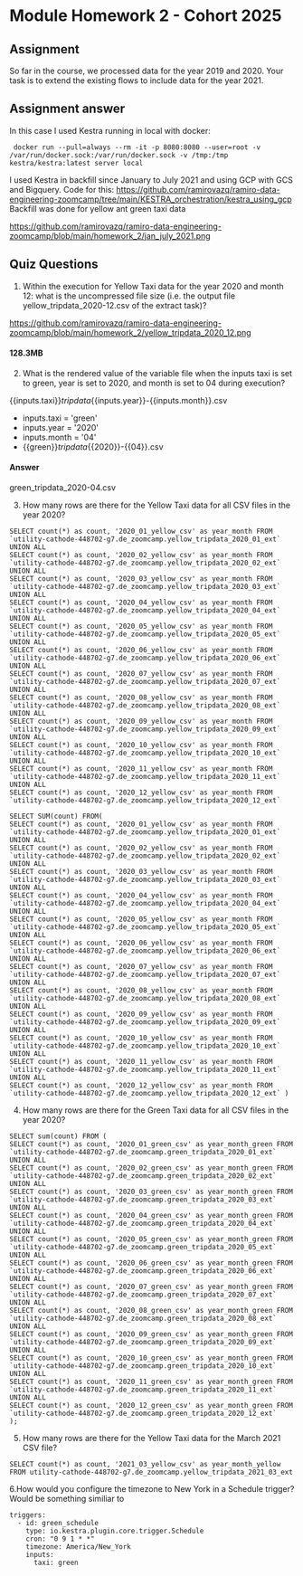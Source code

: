 # Module Homework 2 - Cohort 2025

## Assignment

So far in the course, we processed data for the year 2019 and 2020. Your task is to extend the existing flows to include data for the year 2021.

## Assignment answer

In this case I used Kestra running in local with docker:

```
 docker run --pull=always --rm -it -p 8080:8080 --user=root -v /var/run/docker.sock:/var/run/docker.sock -v /tmp:/tmp kestra/kestra:latest server local
```

I used Kestra in backfill since January to July 2021 and using GCP with GCS and Bigquery. Code for this: https://github.com/ramirovazq/ramiro-data-engineering-zoomcamp/tree/main/KESTRA_orchestration/kestra_using_gcp 
Backfill was done for yellow ant green taxi data

https://github.com/ramirovazq/ramiro-data-engineering-zoomcamp/blob/main/homework_2/jan_july_2021.png

## Quiz Questions

1. Within the execution for Yellow Taxi data for the year 2020 and month 12: what is the uncompressed file size (i.e. the output file yellow_tripdata_2020-12.csv of the extract task)?

https://github.com/ramirovazq/ramiro-data-engineering-zoomcamp/blob/main/homework_2/yellow_tripdata_2020_12.png
#### 128.3MB

2. What is the rendered value of the variable file when the inputs taxi is set to green, year is set to 2020, and month is set to 04 during execution?


{{inputs.taxi}}_tripdata_{{inputs.year}}-{{inputs.month}}.csv
* inputs.taxi = 'green'
* inputs.year = '2020'
* inputs.month = '04'
* {{green}}_tripdata_{{2020}}-{{04}}.csv

#### Answer
green_tripdata_2020-04.csv

3. How many rows are there for the Yellow Taxi data for all CSV files in the year 2020?
```
SELECT count(*) as count, '2020_01_yellow_csv' as year_month FROM `utility-cathode-448702-g7.de_zoomcamp.yellow_tripdata_2020_01_ext`  UNION ALL
SELECT count(*) as count, '2020_02_yellow_csv' as year_month FROM `utility-cathode-448702-g7.de_zoomcamp.yellow_tripdata_2020_02_ext`  UNION ALL
SELECT count(*) as count, '2020_03_yellow_csv' as year_month FROM `utility-cathode-448702-g7.de_zoomcamp.yellow_tripdata_2020_03_ext`  UNION ALL
SELECT count(*) as count, '2020_04_yellow_csv' as year_month FROM `utility-cathode-448702-g7.de_zoomcamp.yellow_tripdata_2020_04_ext`  UNION ALL
SELECT count(*) as count, '2020_05_yellow_csv' as year_month FROM `utility-cathode-448702-g7.de_zoomcamp.yellow_tripdata_2020_05_ext`  UNION ALL
SELECT count(*) as count, '2020_06_yellow_csv' as year_month FROM `utility-cathode-448702-g7.de_zoomcamp.yellow_tripdata_2020_06_ext`  UNION ALL
SELECT count(*) as count, '2020_07_yellow_csv' as year_month FROM `utility-cathode-448702-g7.de_zoomcamp.yellow_tripdata_2020_07_ext`  UNION ALL
SELECT count(*) as count, '2020_08_yellow_csv' as year_month FROM `utility-cathode-448702-g7.de_zoomcamp.yellow_tripdata_2020_08_ext`  UNION ALL
SELECT count(*) as count, '2020_09_yellow_csv' as year_month FROM `utility-cathode-448702-g7.de_zoomcamp.yellow_tripdata_2020_09_ext`  UNION ALL
SELECT count(*) as count, '2020_10_yellow_csv' as year_month FROM `utility-cathode-448702-g7.de_zoomcamp.yellow_tripdata_2020_10_ext`  UNION ALL
SELECT count(*) as count, '2020_11_yellow_csv' as year_month FROM `utility-cathode-448702-g7.de_zoomcamp.yellow_tripdata_2020_11_ext`  UNION ALL
SELECT count(*) as count, '2020_12_yellow_csv' as year_month FROM `utility-cathode-448702-g7.de_zoomcamp.yellow_tripdata_2020_12_ext`
```

```
SELECT SUM(count) FROM(
SELECT count(*) as count, '2020_01_yellow_csv' as year_month FROM `utility-cathode-448702-g7.de_zoomcamp.yellow_tripdata_2020_01_ext`  UNION ALL
SELECT count(*) as count, '2020_02_yellow_csv' as year_month FROM `utility-cathode-448702-g7.de_zoomcamp.yellow_tripdata_2020_02_ext`  UNION ALL
SELECT count(*) as count, '2020_03_yellow_csv' as year_month FROM `utility-cathode-448702-g7.de_zoomcamp.yellow_tripdata_2020_03_ext`  UNION ALL
SELECT count(*) as count, '2020_04_yellow_csv' as year_month FROM `utility-cathode-448702-g7.de_zoomcamp.yellow_tripdata_2020_04_ext`  UNION ALL
SELECT count(*) as count, '2020_05_yellow_csv' as year_month FROM `utility-cathode-448702-g7.de_zoomcamp.yellow_tripdata_2020_05_ext`  UNION ALL
SELECT count(*) as count, '2020_06_yellow_csv' as year_month FROM `utility-cathode-448702-g7.de_zoomcamp.yellow_tripdata_2020_06_ext`  UNION ALL
SELECT count(*) as count, '2020_07_yellow_csv' as year_month FROM `utility-cathode-448702-g7.de_zoomcamp.yellow_tripdata_2020_07_ext`  UNION ALL
SELECT count(*) as count, '2020_08_yellow_csv' as year_month FROM `utility-cathode-448702-g7.de_zoomcamp.yellow_tripdata_2020_08_ext`  UNION ALL
SELECT count(*) as count, '2020_09_yellow_csv' as year_month FROM `utility-cathode-448702-g7.de_zoomcamp.yellow_tripdata_2020_09_ext`  UNION ALL
SELECT count(*) as count, '2020_10_yellow_csv' as year_month FROM `utility-cathode-448702-g7.de_zoomcamp.yellow_tripdata_2020_10_ext`  UNION ALL
SELECT count(*) as count, '2020_11_yellow_csv' as year_month FROM `utility-cathode-448702-g7.de_zoomcamp.yellow_tripdata_2020_11_ext`  UNION ALL
SELECT count(*) as count, '2020_12_yellow_csv' as year_month FROM `utility-cathode-448702-g7.de_zoomcamp.yellow_tripdata_2020_12_ext` )
```

4. How many rows are there for the Green Taxi data for all CSV files in the year 2020?

```
SELECT sum(count) FROM (
SELECT count(*) as count, '2020_01_green_csv' as year_month_green FROM `utility-cathode-448702-g7.de_zoomcamp.green_tripdata_2020_01_ext`  UNION ALL
SELECT count(*) as count, '2020_02_green_csv' as year_month_green FROM `utility-cathode-448702-g7.de_zoomcamp.green_tripdata_2020_02_ext`  UNION ALL
SELECT count(*) as count, '2020_03_green_csv' as year_month_green FROM `utility-cathode-448702-g7.de_zoomcamp.green_tripdata_2020_03_ext`  UNION ALL
SELECT count(*) as count, '2020_04_green_csv' as year_month_green FROM `utility-cathode-448702-g7.de_zoomcamp.green_tripdata_2020_04_ext`  UNION ALL
SELECT count(*) as count, '2020_05_green_csv' as year_month_green FROM `utility-cathode-448702-g7.de_zoomcamp.green_tripdata_2020_05_ext`  UNION ALL
SELECT count(*) as count, '2020_06_green_csv' as year_month_green FROM `utility-cathode-448702-g7.de_zoomcamp.green_tripdata_2020_06_ext`  UNION ALL
SELECT count(*) as count, '2020_07_green_csv' as year_month_green FROM `utility-cathode-448702-g7.de_zoomcamp.green_tripdata_2020_07_ext`  UNION ALL
SELECT count(*) as count, '2020_08_green_csv' as year_month_green FROM `utility-cathode-448702-g7.de_zoomcamp.green_tripdata_2020_08_ext`  UNION ALL
SELECT count(*) as count, '2020_09_green_csv' as year_month_green FROM `utility-cathode-448702-g7.de_zoomcamp.green_tripdata_2020_09_ext`  UNION ALL
SELECT count(*) as count, '2020_10_green_csv' as year_month_green FROM `utility-cathode-448702-g7.de_zoomcamp.green_tripdata_2020_10_ext`  UNION ALL
SELECT count(*) as count, '2020_11_green_csv' as year_month_green FROM `utility-cathode-448702-g7.de_zoomcamp.green_tripdata_2020_11_ext`  UNION ALL
SELECT count(*) as count, '2020_12_green_csv' as year_month_green FROM `utility-cathode-448702-g7.de_zoomcamp.green_tripdata_2020_12_ext`
);
```


5. How many rows are there for the Yellow Taxi data for the March 2021 CSV file?
```
SELECT count(*) as count, '2021_03_yellow_csv' as year_month_yellow FROM utility-cathode-448702-g7.de_zoomcamp.yellow_tripdata_2021_03_ext
```

6.How would you configure the timezone to New York in a Schedule trigger?
 Would be something similiar to
```
triggers:
  - id: green_schedule
    type: io.kestra.plugin.core.trigger.Schedule
    cron: "0 9 1 * *"
    timezone: America/New_York
    inputs:
      taxi: green
```
